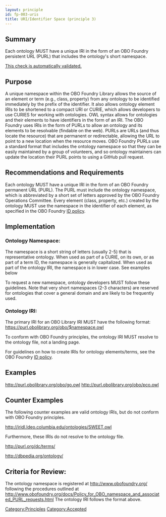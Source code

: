```yaml
---
layout: principle
id: fp-003-uris
title: URI/Identifier Space (principle 3)
---
```


Summary
-------

Each ontology MUST have a unique IRI in the form of an OBO Foundry persistent URL (PURL) that includes the ontology's short namespace.

[This check is automatically validated.](checks/fp_003)

Purpose
-------

A unique namespace within the OBO Foundry Library allows the source of an element or term (e.g., class, property) from any ontology to be identified immediately by the prefix of the identifier. It also allows ontology element IRIs to be shortened to a compact URI or CURIE, which allows developers to use CURIES for working with ontologies. OWL syntax allows for ontologies and their elements to have identifiers in the form of an IRI. The OBO Foundry uses IRIs in the form of PURLs to allow an ontology and its elements to be resolvable (findable on the web). PURLs are URLs (and thus locate the resource) that are permanent or redirectable, allowing the URL to point to a new location when the resource moves. OBO Foundry PURLs use a standard format that includes the ontology namespace so that they can be easily maintained by a group of volunteers, and so ontology maintainers can update the location their PURL points to using a GitHub pull request.

Recommendations and Requirements
-------

Each ontology MUST have a unique IRI in the form of an OBO Foundry permanent URL (PURL). The PURL must include the ontology namespace, which is abbreviated by a short set of letters approved by the OBO Foundry Operations Committee. Every element (class, property, etc.) created by the ontology MUST use the namespace in the identifier of each element, as specified in the OBO Foundry [ID policy](http://www.obofoundry.org/id-policy).

Implementation
-------

### Ontology Namespace:

The namespace is a short string of letters (usually 2-5) that is representative ontology. When used as part of a CURIE, on its own, or as part of a term ID, the namespace is generally capitalized. When used as part of the ontology IRI, the namespace is in lower case. See examples below

To request a new namespace, ontology developers MUST follow these guidelines. Note that very short namespaces (2-3 characters) are reserved for ontologies that cover a general domain and are likely to be frequently used.

### Ontology IRI:

The primary IRI for an OBO Library IRI MUST have the following format:
https://purl.obolibrary.org/obo/$namespace.owl

To conform with OBO Foundry principles, the ontology IRI MUST resolve to the ontology file, not a landing page.

For guidelines on how to create IRIs for ontology elements/terms, see the OBO Foundry [ID policy](http://www.obofoundry.org/id-policy).

Examples
--------

http://purl.obolibrary.org/obo/go.owl
http://purl.obolibrary.org/obo/pco.owl

Counter Examples
--------

The following counter examples are valid ontology IRIs, but do not conform with OBO Foundry principles.

http://iridl.ldeo.columbia.edu/ontologies/SWEET.owl

Furthermore, these IRIs do not resolve to the ontology file.

http://purl.org/dc/terms/

http://dbpedia.org/ontology/

Criteria for Review:
-------

The ontology namespace is registered at http://www.obofoundry.org/ following the procedures outlined at http://www.obofoundry.org/docs/Policy_for_OBO_namespace_and_associated_PURL_requests.html
The ontology IRI follows the format above.

<Category:Principles> <Category:Accepted>

